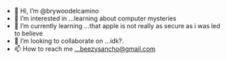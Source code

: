 - 👋 Hi, I’m @brywoodelcamino
- 👀 I’m interested in ...learning about computer mysteries
- 🌱 I’m currently learning ...that apple is not really as secure as i was led to believe
- 💞️ I’m looking to collaborate on ...idk?.
- 📫 How to reach me ...beezysancho@gmail.com

<!---
brywoodelcamino/brywoodelcamino is a ✨ special ✨ repository because its `README.md` (this file) appears on your GitHub profile.
You can click the Preview link to take a look at your changes.
--->
